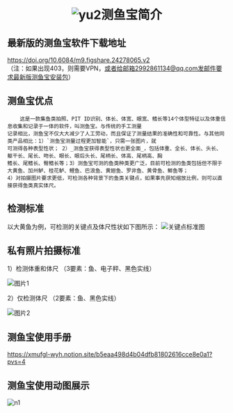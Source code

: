 # <p align="center">![yu2](https://github.com/miaomiaoge/CeFish/assets/43084054/29e05213-f44f-4e2d-9e51-7cca4024a54a)测鱼宝简介 </p>
## 最新版的测鱼宝软件下载地址 
https://doi.org/10.6084/m9.figshare.24278065.v2  
（注：如果出现403，则需要VPN，或者给邮箱2992861134@qq.com发邮件要求最新版测鱼宝安装包）
## 测鱼宝优点
        这是一款集鱼类拍照、PIT ID识别、体长、体宽、眼宽、鳍长等14个体型特征以及体重信息收集和记录于一体的软件，叫测鱼宝。与传统的手工测量
    记录相比，测鱼宝不仅大大减少了人工劳动，而且保证了测量结果的准确性和可靠性。与其他同类产品相比：1）`测鱼宝测量过程更加智能`，只需一张图片，就
    可测得各种表型性状； 2）_测鱼宝获得表型性状也更全面_，包括体重、全长、体长、头长、躯干长、尾长、吻长、眼长、眼后头长、尾柄长、体高、尾柄高、胸
    鳍长、尾鳍长、臀鳍长等；3）测鱼宝可测的鱼类种类更广泛，目前可检测的鱼类包括但不限于大黄鱼、加州鲈、桂花鲈、鲤鱼、巴浪鱼、黄翅鱼、罗非鱼、黄骨鱼、鲫鱼等；
    4）对拍摄图片要求更低，可检测各种背景下的鱼类关键点，如果事先获知缩放比例，则可以直接获得鱼类真实体尺。

## 检测标准
以大黄鱼为例，可检测的关键点及体尺性状如下图所示：
![关键点标准图](https://github.com/miaomiaoge/CeFish/assets/43084054/e65d7965-0400-4525-8b31-435e6606b8fa)
## 私有照片拍摄标准
  1）检测体重和体尺  （3要素：鱼、电子秤、黑色实线）
  
  ![图片1](https://github.com/miaomiaoge/CeFish/assets/43084054/816189c3-831a-48c5-8fe5-2e2caa8f4066)

  2）仅检测体尺     （2要素：鱼、黑色实线）
  
  ![图片2](https://github.com/miaomiaoge/CeFish/assets/43084054/55cdbb14-e96e-48f2-8161-6e9ea09025ce)

## 测鱼宝使用手册
https://xmufgl-wyh.notion.site/b5eaa498d4b04dfb81802616cce8e0a1?pvs=4
## 测鱼宝使用动图展示
![n1](https://github.com/miaomiaoge/CeFish/assets/43084054/ac2fb211-12e9-4551-bc4a-f84f8d0c4cb1)
